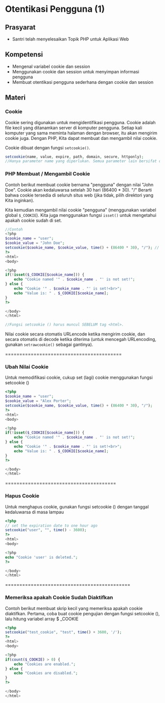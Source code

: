 # Otentikasi Pengguna (1)

## Prasyarat
- Santri telah menyelesaikan Topik PHP untuk Aplikasi Web
## Kompetensi
- Mengenal variabel cookie dan session
- Menggunakan cookie dan session untuk menyimpan informasi pengguna
- Membuat otentikasi pengguna sederhana dengan cookie dan session

## Materi

### Cookie
Cookie sering digunakan untuk mengidentifikasi pengguna. Cookie adalah file kecil yang ditanamkan server di komputer pengguna. Setiap kali komputer yang sama meminta halaman dengan browser, itu akan mengirim cookie juga. Dengan PHP, Kita dapat membuat dan mengambil nilai cookie.

Cookie dibuat dengan fungsi `setcookie()`.

```php
setcookie(name, value, expire, path, domain, secure, httponly);
//Hanya parameter name yang diperlukan. Semua parameter lain bersifat opsional.
```

### PHP Membuat / Mengambil Cookie

Contoh berikut membuat cookie bernama "pengguna" dengan nilai "John Doe". Cookie akan kedaluwarsa setelah 30 hari (86400 * 30). "/" Berarti bahwa cookie tersedia di seluruh situs web (jika tidak, pilih direktori yang Kita inginkan).

Kita kemudian mengambil nilai cookie "pengguna" (menggunakan variabel global `$_COOKIE`). Kita juga menggunakan fungsi `isset()` untuk mengetahui apakah cookie sudah di set.

```php
//Contoh
<?php
$cookie_name = "user";
$cookie_value = "John Doe";
setcookie($cookie_name, $cookie_value, time() + (86400 * 30), "/"); // 86400 = 1 day
?>
<html>
<body>

<?php
if(!isset($_COOKIE[$cookie_name])) {
    echo "Cookie named '" . $cookie_name . "' is not set!";
} else {
    echo "Cookie '" . $cookie_name . "' is set!<br>";
    echo "Value is: " . $_COOKIE[$cookie_name];
}
?>

</body>
</html>

//Fungsi setcookie () harus muncul SEBELUM tag <html>.
```
Nilai cookie secara otomatis URLencode ketika mengirim cookie, dan secara otomatis di decode ketika diterima (untuk mencegah URLencoding, gunakan `setrawcookie()` sebagai gantinya).

=========================================

### Ubah Nilai Cookie
Untuk memodifikasi cookie, cukup set (lagi) cookie menggunakan fungsi setcookie ()
```php
<?php
$cookie_name = "user";
$cookie_value = "Alex Porter";
setcookie($cookie_name, $cookie_value, time() + (86400 * 30), "/");
?>
<html>
<body>

<?php
if(!isset($_COOKIE[$cookie_name])) {
    echo "Cookie named '" . $cookie_name . "' is not set!";
} else {
    echo "Cookie '" . $cookie_name . "' is set!<br>";
    echo "Value is: " . $_COOKIE[$cookie_name];
}
?>

</body>
</html>
```

=======================================
### Hapus Cookie
Untuk menghapus cookie, gunakan fungsi setcookie () dengan tanggal kedaluwarsa di masa lampau

```php
<?php
// set the expiration date to one hour ago
setcookie("user", "", time() - 3600);
?>
<html>
<body>

<?php
echo "Cookie 'user' is deleted.";
?>

</body>
</html>
```

============================================
### Memeriksa apakah Cookie Sudah Diaktifkan
Contoh berikut membuat skrip kecil yang memeriksa apakah cookie diaktifkan. Pertama, coba buat cookie pengujian dengan fungsi setcookie (), lalu hitung variabel array $ _COOKIE

```php
<?php
setcookie("test_cookie", "test", time() + 3600, '/');
?>
<html>
<body>

<?php
if(count($_COOKIE) > 0) {
    echo "Cookies are enabled.";
} else {
    echo "Cookies are disabled.";
}
?>

</body>
</html>
```
